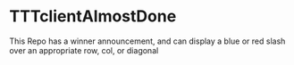 # TTTclientAlmostDone
This Repo has a winner announcement, and can display a blue or red slash over an appropriate row, col, or diagonal
